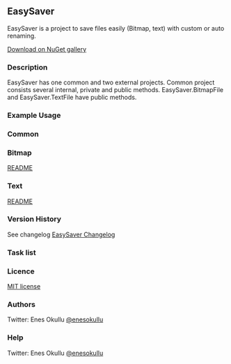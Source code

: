 ## EasySaver

EasySaver is a project to save files easily (Bitmap, text) with custom or auto renaming.

[Download on NuGet gallery](https://www.nuget.org/packages/EasySaver/)

### Description

EasySaver has one common and two external projects. Common project consists several internal, private and public methods. EasySaver.BitmapFile and EasySaver.TextFile have public methods.

### Example Usage

### Common

### Bitmap
[README](https://github.com/meokullu/EasySaver/tree/master/EasySaver.Bitmap/README.md#listed-methods)

### Text
[README](https://github.com/meokullu/EasySaver/tree/master/EasySaver.Text/README.md#listed-methods)

### Version History
See changelog [EasySaver Changelog](https://github.com/meokullu/EasySaver/blob/master/CHANGELOG.md)

### Task list

### Licence
[MIT license](https://github.com/meokullu/EasySaver/blob/master/LICENSE)

### Authors
Twitter: Enes Okullu [@enesokullu](https://twitter.com/EnesOkullu)

### Help
Twitter: Enes Okullu [@enesokullu](https://twitter.com/EnesOkullu)

